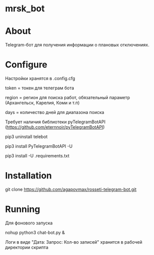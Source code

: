 # mrsk_bot

# About
Telegram-бот для получения информации о плановых отключениях.

# Configure
Настройки хранятся в .config.cfg

token = токен для телеграм бота 

region = регион для поиска работ, обязательный параметр (Архангельск, Карелия, Коми и т.п)

days = количество дней для диапазона поиска

Требует наличия библиотеки pyTelegramBotAPI (https://github.com/eternnoir/pyTelegramBotAPI)

pip3 uninstall telebot

pip3 install PyTelegramBotAPI -U

pip3 install -U .requirements.txt

# Installation 

git clone https://github.com/agapovmax/rosseti-telegram-bot.git

# Running 

Для фонового запуска

nohup python3 chat-bot.py &

Логи в виде "Дата: Запрос: Кол-во записей" хранится в рабочей директории скрипта
